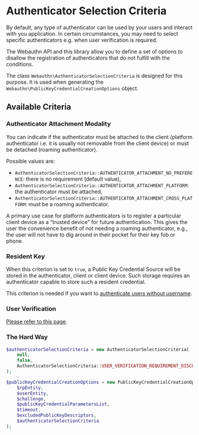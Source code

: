 # Authenticator Selection Criteria

By default, any type of authenticator can be used by your users and interact with you application. In certain circumstances, you may need to select specific authenticators e.g. when user verification is required.

The Webauthn API and this library allow you to define a set of options to disallow the registration of authenticators that do not fulfill with the conditions.

The class `Webauthn\AuthenticatorSelectionCriteria` is designed for this purpose. It is used when generating the `Webauthn\PublicKeyCredentialCreationOptions` object.

## Available Criteria

### Authenticator Attachment Modality

You can indicate if the authenticator must be attached to the client (platform authenticator i.e. it is usually not removable from the client device) or must be detached (roaming authenticator).

Possible values are:

* `AuthenticatorSelectionCriteria::AUTHENTICATOR_ATTACHMENT_NO_PREFERENCE`: there is no requirement (default value),
* `AuthenticatorSelectionCriteria::AUTHENTICATOR_ATTACHMENT_PLATFORM`: the authenticator must be attached,
* `AuthenticatorSelectionCriteria::AUTHENTICATOR_ATTACHMENT_CROSS_PLATFORM`: must be a roaming authenticator.

A primary use case for platform authenticators is to register a particular client device as a "trusted device" for future authentication. This gives the user the convenience benefit of not needing a roaming authenticator, e.g., the user will not have to dig around in their pocket for their key fob or phone.

### Resident Key

When this criterion is set to `true`, a Public Key Credential Source will be stored in the authenticator, client or client device. Such storage requires an authenticator capable to store such a resident credential.

This criterion is needed if you want to [authenticate users without username](authentication-without-username.md).

### User Verification

[Please refer to this page](user-verification.md).

### The Hard Way

```php
$authenticatorSelectionCriteria = new AuthenticatorSelectionCriteria(
    null,
    false,
    AuthenticatorSelectionCriteria::USER_VERIFICATION_REQUIREMENT_DISCOURAGED
);

$publicKeyCredentialCreationOptions = new PublicKeyCredentialCreationOptions(
    $rpEntity,
    $userEntity,
    $challenge,
    $publicKeyCredentialParametersList,
    $timeout,
    $excludedPublicKeyDescriptors,
    $authenticatorSelectionCriteria
);
```
